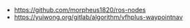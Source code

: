 - <https://github.com/morpheus1820/ros-nodes>
- <https://yuiwong.org/gitlab/algorithm/vfhplus-waypointnav>

